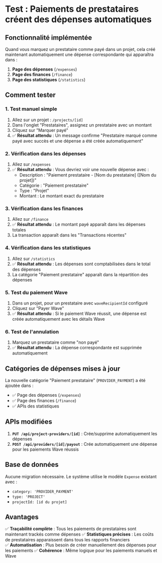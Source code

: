 # Test : Paiements de prestataires créent des dépenses automatiques

## Fonctionnalité implémentée

Quand vous marquez un prestataire comme payé dans un projet, cela créé maintenant automatiquement une dépense correspondante qui apparaîtra dans :

1. **Page des dépenses** (`/expenses`)
2. **Page des finances** (`/finance`) 
3. **Page des statistiques** (`/statistics`)

## Comment tester

### 1. Test manuel simple

1. Allez sur un projet : `/projects/[id]`
2. Dans l'onglet "Prestataires", assignez un prestataire avec un montant
3. Cliquez sur "Marquer payé" 
4. ✅ **Résultat attendu** : Un message confirme "Prestataire marqué comme payé avec succès et une dépense a été créée automatiquement"

### 2. Vérification dans les dépenses

1. Allez sur `/expenses`
2. ✅ **Résultat attendu** : Vous devriez voir une nouvelle dépense avec :
   - Description : "Paiement prestataire - [Nom du prestataire] ([Nom du projet])"
   - Catégorie : "Paiement prestataire"
   - Type : "Projet"
   - Montant : Le montant exact du prestataire

### 3. Vérification dans les finances

1. Allez sur `/finance`
2. ✅ **Résultat attendu** : Le montant payé apparaît dans les dépenses totales
3. La transaction apparaît dans les "Transactions récentes"

### 4. Vérification dans les statistiques  

1. Allez sur `/statistics`
2. ✅ **Résultat attendu** : Les dépenses sont comptabilisées dans le total des dépenses
3. La catégorie "Paiement prestataire" apparaît dans la répartition des dépenses

### 5. Test du paiement Wave

1. Dans un projet, pour un prestataire avec `waveRecipientId` configuré
2. Cliquez sur "Payer Wave"
3. ✅ **Résultat attendu** : Si le paiement Wave réussit, une dépense est créée automatiquement avec les détails Wave

### 6. Test de l'annulation

1. Marquez un prestataire comme "non payé"
2. ✅ **Résultat attendu** : La dépense correspondante est supprimée automatiquement

## Catégories de dépenses mises à jour

La nouvelle catégorie "Paiement prestataire" (`PROVIDER_PAYMENT`) a été ajoutée dans :

- ✅ Page des dépenses (`/expenses`)
- ✅ Page des finances (`/finance`)
- ✅ APIs des statistiques

## APIs modifiées

1. **`PUT /api/project-providers/[id]`** : Crée/supprime automatiquement les dépenses
2. **`POST /api/providers/[id]/payout`** : Crée automatiquement une dépense pour les paiements Wave réussis

## Base de données

Aucune migration nécessaire. Le système utilise le modèle `Expense` existant avec :
- `category: 'PROVIDER_PAYMENT'`
- `type: 'PROJECT'`
- `projectId: [id du projet]`

## Avantages

✅ **Traçabilité complète** : Tous les paiements de prestataires sont maintenant trackés comme dépenses
✅ **Statistiques précises** : Les coûts de prestataires apparaissent dans tous les rapports financiers  
✅ **Automatisation** : Plus besoin de créer manuellement des dépenses pour les paiements
✅ **Cohérence** : Même logique pour les paiements manuels et Wave 